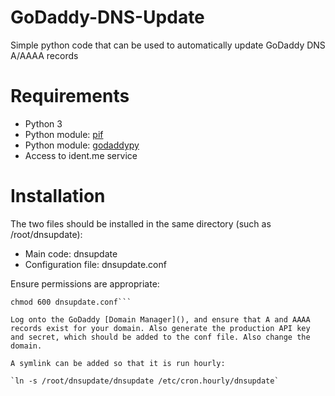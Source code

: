 # GoDaddy-DNS-Update
Simple python code that can be used to automatically update GoDaddy DNS A/AAAA records

# Requirements

- Python 3
- Python module: [pif](https://pypi.python.org/pypi/pif/0.8.2)
- Python module: [godaddypy](https://pypi.python.org/pypi/GoDaddyPy)
- Access to ident.me service

# Installation

The two files should be installed in the same directory (such as /root/dnsupdate):

- Main code: dnsupdate
- Configuration file: dnsupdate.conf

Ensure permissions are appropriate:

```chmod 700 dnsupdate
chmod 600 dnsupdate.conf```

Log onto the GoDaddy [Domain Manager](), and ensure that A and AAAA records exist for your domain. Also generate the production API key and secret, which should be added to the conf file. Also change the domain.

A symlink can be added so that it is run hourly:

`ln -s /root/dnsupdate/dnsupdate /etc/cron.hourly/dnsupdate`
